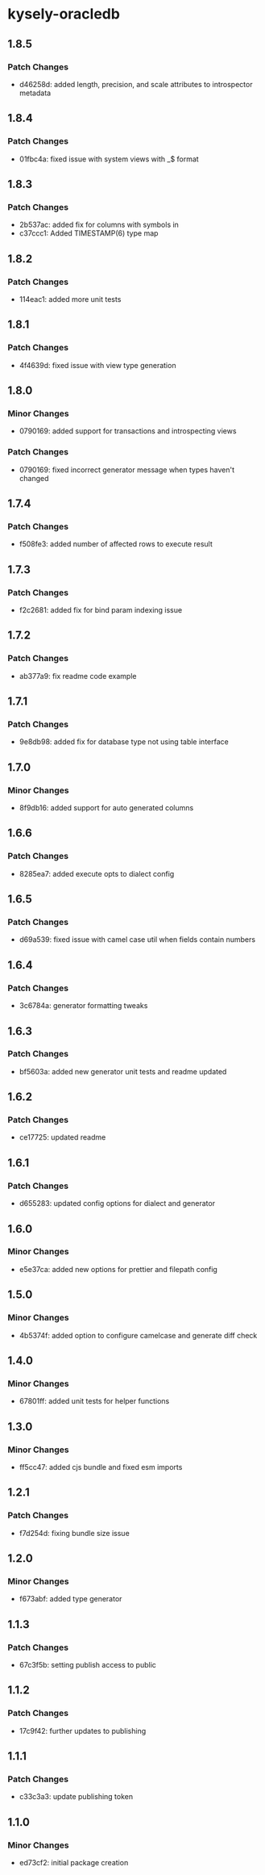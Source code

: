 # kysely-oracledb

## 1.8.5

### Patch Changes

- d46258d: added length, precision, and scale attributes to introspector metadata

## 1.8.4

### Patch Changes

- 01fbc4a: fixed issue with system views with \_$ format

## 1.8.3

### Patch Changes

- 2b537ac: added fix for columns with symbols in
- c37ccc1: Added TIMESTAMP(6) type map

## 1.8.2

### Patch Changes

- 114eac1: added more unit tests

## 1.8.1

### Patch Changes

- 4f4639d: fixed issue with view type generation

## 1.8.0

### Minor Changes

- 0790169: added support for transactions and introspecting views

### Patch Changes

- 0790169: fixed incorrect generator message when types haven't changed

## 1.7.4

### Patch Changes

- f508fe3: added number of affected rows to execute result

## 1.7.3

### Patch Changes

- f2c2681: added fix for bind param indexing issue

## 1.7.2

### Patch Changes

- ab377a9: fix readme code example

## 1.7.1

### Patch Changes

- 9e8db98: added fix for database type not using table interface

## 1.7.0

### Minor Changes

- 8f9db16: added support for auto generated columns

## 1.6.6

### Patch Changes

- 8285ea7: added execute opts to dialect config

## 1.6.5

### Patch Changes

- d69a539: fixed issue with camel case util when fields contain numbers

## 1.6.4

### Patch Changes

- 3c6784a: generator formatting tweaks

## 1.6.3

### Patch Changes

- bf5603a: added new generator unit tests and readme updated

## 1.6.2

### Patch Changes

- ce17725: updated readme

## 1.6.1

### Patch Changes

- d655283: updated config options for dialect and generator

## 1.6.0

### Minor Changes

- e5e37ca: added new options for prettier and filepath config

## 1.5.0

### Minor Changes

- 4b5374f: added option to configure camelcase and generate diff check

## 1.4.0

### Minor Changes

- 67801ff: added unit tests for helper functions

## 1.3.0

### Minor Changes

- ff5cc47: added cjs bundle and fixed esm imports

## 1.2.1

### Patch Changes

- f7d254d: fixing bundle size issue

## 1.2.0

### Minor Changes

- f673abf: added type generator

## 1.1.3

### Patch Changes

- 67c3f5b: setting publish access to public

## 1.1.2

### Patch Changes

- 17c9f42: further updates to publishing

## 1.1.1

### Patch Changes

- c33c3a3: update publishing token

## 1.1.0

### Minor Changes

- ed73cf2: initial package creation
